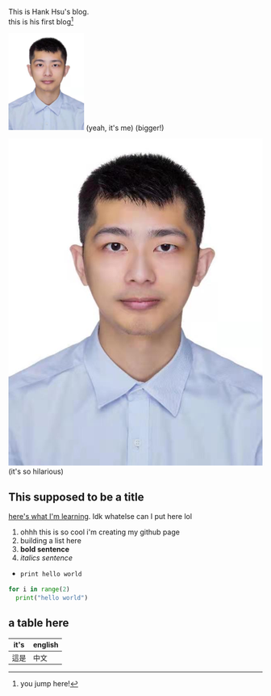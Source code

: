 This is Hank Hsu's blog.  
this is his first blog[^1]  

<img src="./images/photo.jpg" alt="hank" width="150">
(yeah, it's me)    
(bigger!)

![](/images/photo.jpg)
(it's so hilarious)



## This supposed to be a title

[here's what I'm learning](https://sp25.datastructur.es/). Idk whatelse can I put here lol

1. ohhh this is so cool i'm creating my github page  
1. building a list here
1. **bold sentence** 
1. *italics sentence* 

- `print hello world`
```python
for i in range(2)
  print("hello world")
```
[^1]: you jump here!  

## a table here

|it's|english|
|-|-|
|這是|中文|
